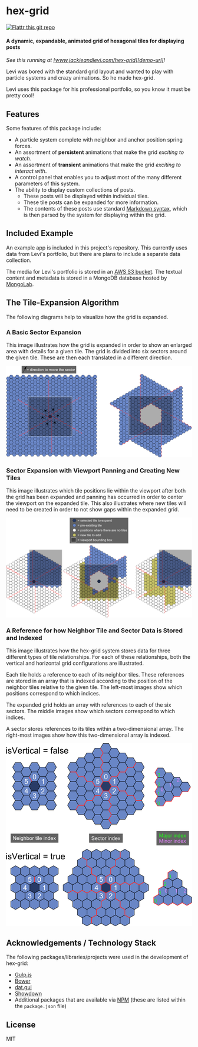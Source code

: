 # hex-grid

[![Flattr this git repo][flattr-image]][flattr-url]

#### A dynamic, expandable, animated grid of hexagonal tiles for displaying posts

_See this running at [www.jackieandlevi.com/hex-grid][demo-url]!_

Levi was bored with the standard grid layout and wanted to play with particle systems and crazy animations. So he made
hex-grid.

Levi uses this package for his professional portfolio, so you know it must be pretty cool!

## Features

Some features of this package include:

- A particle system complete with neighbor and anchor position spring forces.
- An assortment of **persistent** animations that make the grid _exciting to watch_.
- An assortment of **transient** animations that make the grid _exciting to interact with_.
- A control panel that enables you to adjust most of the many different parameters of this system.
- The ability to display custom collections of posts.
    - These posts will be displayed within individual tiles.
    - These tile posts can be expanded for more information.
    - The contents of these posts use standard [Markdown syntax][markdown-url], which is then parsed by the system for
      displaying within the grid.

## Included Example

An example app is included in this project's repository. This currently uses data from Levi's portfolio, but there are
plans to include a separate data collection.

The media for Levi's portfolio is stored in an [AWS S3 bucket][aws-s3-url]. The textual content and metadata is stored
in a MongoDB database hosted by [MongoLab][mongolab-url].

## The Tile-Expansion Algorithm

The following diagrams help to visualize how the grid is expanded.

### A Basic Sector Expansion

This image illustrates how the grid is expanded in order to show an enlarged area with details for a given tile. The
grid is divided into six sectors around the given tile. These are then each translated in a different direction.

![Basic sector expansion][sector-expansion-1-image]

### Sector Expansion with Viewport Panning and Creating New Tiles

This image illustrates which tile positions lie within the viewport after both the grid has been expanded and panning
has occurred in order to center the viewport on the expanded tile. This also illustrates where new tiles will need to
be created in order to not show gaps within the expanded grid.

![Basic sector expansion with panning and new tiles][sector-expansion-2-image]

### A Reference for how Neighbor Tile and Sector Data is Stored and Indexed

This image illustrates how the hex-grid system stores data for three different types of tile relationships. For each
of these relationships, both the vertical and horizontal grid configurations are illustrated.

Each tile holds a reference to each of its neighbor tiles. These references are stored in an array that is indexed
according to the position of the neighbor tiles relative to the given tile. The left-most images show which positions
correspond to which indices.

The expanded grid holds an array with references to each of the six sectors. The middle images show which sectors
correspond to which indices.

A sector stores references to its tiles within a two-dimensional array. The right-most images show how this
two-dimensional array is indexed.

![Reference for how neighbor tile and sector data is stored and indexed][indices-image]

## Acknowledgements / Technology Stack

The following packages/libraries/projects were used in the development of hex-grid:

- [Gulp.js][gulp-url]
- [Bower][bower-url]
- [dat.gui][dat-gui-url]
- [Showdown][showdown-url]
- Additional packages that are available via [NPM][npm-url] (these are listed within the `package.json` file)

## License

MIT



[sector-expansion-1-image]: ./docs/design/hg-sector-expansion-1.png
[sector-expansion-2-image]: ./docs/design/hg-sector-expansion-2.png
[indices-image]: ./docs/design/hg-indices.png

[flattr-url]: https://flattr.com/submit/auto?user_id=levisl176&url=github.com/levisl176/hex-grid&title=hex-grid&language=javascript&tags=github&category=software
[flattr-image]: http://api.flattr.com/button/flattr-badge-large.png

[demo-url]: http://www.jackieandlevi.com/hex-grid
[markdown-url]: http://daringfireball.net/projects/markdown/
[aws-s3-url]: http://aws.amazon.com/s3/
[mongolab-url]: https://mongolab.com
[dat-gui-url]: http://code.google.com/p/dat-gui
[gulp-url]: http://gulpjs.com
[bower-url]: http://bower.io
[npm-url]: https://npmjs.org
[showdown-url]: https://github.com/showdownjs/showdown
